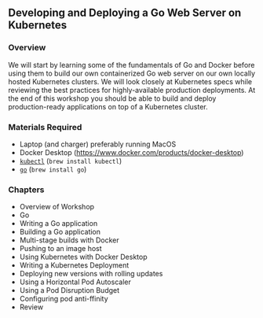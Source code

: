 ## Developing and Deploying a Go Web Server on Kubernetes

### Overview

We will start by learning some of the fundamentals of Go and Docker before using them to build our own containerized Go web server on our own locally hosted Kubernetes clusters.  We will look closely at Kubernetes specs while reviewing the best practices for highly-available production deployments.  At the end of this workshop you should be able to build and deploy production-ready applications on top of a Kubernetes cluster.


### Materials Required

- Laptop (and charger) preferably running MacOS
- Docker Desktop (https://www.docker.com/products/docker-desktop)
- [`kubectl`](https://kubernetes.io/docs/tasks/tools/install-kubectl/) (`brew install kubectl`) 
- [`go`](https://golang.org/dl/) (`brew install go`)


### Chapters

- Overview of Workshop
- Go
- Writing a Go application
- Building a Go application
- Multi-stage builds with Docker
- Pushing to an image host
- Using Kubernetes with Docker Desktop
- Writing a Kubernetes Deployment
- Deploying new versions with rolling updates
- Using a Horizontal Pod Autoscaler
- Using a Pod Disruption Budget
- Configuring pod anti-ffinity
- Review
